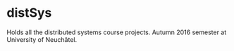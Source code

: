 # distSys
Holds all the distributed systems course projects. Autumn 2016 semester at University of Neuchâtel.
